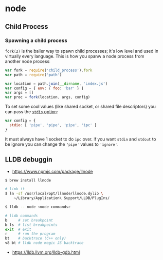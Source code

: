 # node

## Child Process
### Spawning a child process
`fork(2)` is the baller way to spawn child processes; it's low level and used
in virtually every language. This is how you spanw a node process from another
node process:
```js
var fork = require('child_process').fork
var path = require('path')

var location = path.join(__dirname, 'index.js')
var config = { env: { foo: 'bar' } }
var args = []
var proc = fork(location, args, config)
```

To set some cool values (like shared socket, or shared file descriptors) you
can pass the [`stdio`
option](http://devdocs.io/node~6_lts/child_process#child_process_options_stdio):

```js
var config = {
  stdio: [ 'pipe', 'pipe', 'pipe', 'ipc' ]
}
```
It must always have 1 socket to do `ipc` over. If you want `stdin` and `stdout`
to be ignore you can change the `'pipe'` values to `'ignore'`.

## LLDB debuggin

- https://www.npmjs.com/package/llnode
```sh
$ brew install llnode

# link it
$ ln -sf /usr/local/opt/llnode/llnode.dylib \
    ~/Library/Application\ Support/LLDB/PlugIns/

$ lldb -- node <node commands>
```

```sh
# lldb commands
b     # set breakpoint
b ls  # list breakpoints
exit  # exit
r     # run the program
bt    # backtrace (C++ only)
v8 bt # lldb node magic JS backtrace
```
- https://lldb.llvm.org/lldb-gdb.html
